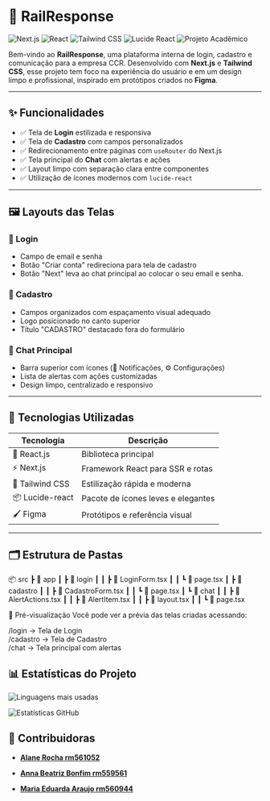 # 🚆 RailResponse 
![Next.js](https://img.shields.io/badge/Next.js-000000?style=for-the-badge&logo=nextdotjs&logoColor=white)
![React](https://img.shields.io/badge/React-20232A?style=for-the-badge&logo=react&logoColor=61DAFB)
![Tailwind CSS](https://img.shields.io/badge/Tailwind_CSS-06B6D4?style=for-the-badge&logo=tailwindcss&logoColor=white)
![Lucide React](https://img.shields.io/badge/Lucide_React-orange?style=for-the-badge)
![Projeto Acadêmico](https://img.shields.io/badge/Projeto-Acadêmico-blueviolet?style=for-the-badge)


Bem-vindo ao **RailResponse**, uma plataforma interna de login, cadastro e comunicação para a empresa CCR. Desenvolvido com **Next.js** e **Tailwind CSS**, esse projeto tem foco na experiência do usuário e em um design limpo e profissional, inspirado em protótipos criados no **Figma**.

---

## ✨ Funcionalidades

- ✅ Tela de **Login** estilizada e responsiva  
- ✅ Tela de **Cadastro** com campos personalizados  
- ✅ Redirecionamento entre páginas com `useRouter` do Next.js  
- ✅ Tela principal do **Chat** com alertas e ações  
- ✅ Layout limpo com separação clara entre componentes  
- ✅ Utilização de ícones modernos com `lucide-react`  

---

## 🖼️ Layouts das Telas

### 🔐 Login
- Campo de email e senha  
- Botão "Criar conta" redireciona para tela de cadastro  
- Botão "Next" leva ao chat principal ao colocar o seu email e senha.

### 📝 Cadastro
- Campos organizados com espaçamento visual adequado  
- Logo posicionado no canto superior  
- Título "CADASTRO" destacado fora do formulário  

### 💬 Chat Principal
- Barra superior com ícones (🔔 Notificações, ⚙️ Configurações)  
- Lista de alertas com ações customizadas  
- Design limpo, centralizado e responsivo  

---

## 🚀 Tecnologias Utilizadas

| Tecnologia       | Descrição                           |
|------------------|-------------------------------------|
| 🧠 React.js       | Biblioteca principal                |
| ⚡ Next.js        | Framework React para SSR e rotas   |
| 🎨 Tailwind CSS   | Estilização rápida e moderna       |
| 📦 Lucide-react   | Pacote de ícones leves e elegantes |
| 🖌️ Figma         | Protótipos e referência visual      |

---

## 🗂️ Estrutura de Pastas

📦 src ┣ 📂 app ┃ ┣ 📂 login ┃ ┃ ┣ 📄 LoginForm.tsx ┃ ┃ ┗ 📄 page.tsx ┃ ┣ 📂 cadastro ┃ ┃ ┣ 📄 CadastroForm.tsx ┃ ┃ ┗ 📄 page.tsx ┃ ┗ 📂 chat ┃ ┃ ┣ 📄 AlertActions.tsx ┃ ┃ ┣ 📄 AlertItem.tsx ┃ ┃ ┣ 📄 layout.tsx ┃ ┃ ┗ 📄 page.tsx


📸 Pré-visualização
Você pode ver a prévia das telas criadas acessando:

/login       → Tela de Login  
/cadastro    → Tela de Cadastro  
/chat        → Tela principal com alertas  

## 📊 Estatísticas do Projeto

![Linguagens mais usadas](https://github-readme-stats.vercel.app/api/top-langs/?username=SEU_USUARIO&layout=compact&theme=tokyonight)

![Estatísticas GitHub](https://github-readme-stats.vercel.app/api?username=SEU_USUARIO&show_icons=true&theme=tokyonight)



## 🌟 Contribuidoras

- [**Alane Rocha rm561052**](https://github.com/alanerochaa)  
  

- [**Anna Beatriz Bonfim rm559561**](https://github.com/annabonfim)  
  

- [**Maria Eduarda Araujo rm560944**](https://github.com/DudaAraujo14)  
 